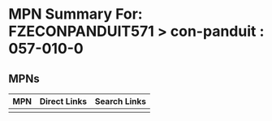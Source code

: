 



# MPN Summary For: FZECONPANDUIT571 > con-panduit : 057-010-0

## MPNs
  

|MPN|Direct Links|Search Links|
| :--- | :--- | :--- |
||||
